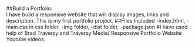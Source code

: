 ##Build a Portfolio:	
	I have build a responsive website that will display images, links and description. This is my first portfolio project.
##Files Included
	-index.html,
	-main.css in css folder,
	-img folder,
	-dist folder, 
	-package.json
#I have used help of Brad Traversy and Traversy Media/ Responsive Portfolio Website Youtube videos. 
